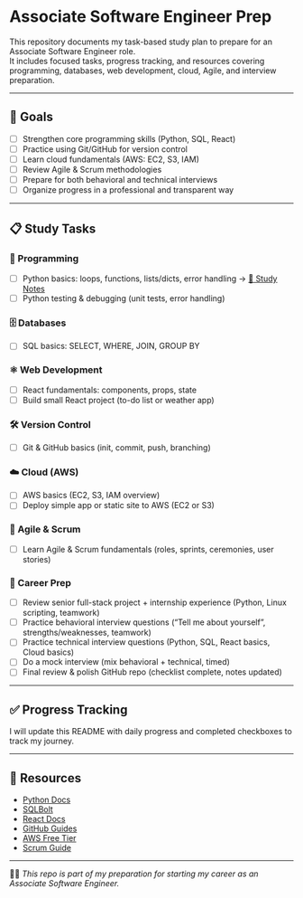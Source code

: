 # Associate Software Engineer Prep

This repository documents my task-based study plan to prepare for an Associate Software Engineer role.  
It includes focused tasks, progress tracking, and resources covering programming, databases, web development, cloud, Agile, and interview preparation.

---


## 🎯 Goals
- [ ] Strengthen core programming skills (Python, SQL, React)
- [ ] Practice using Git/GitHub for version control
- [ ] Learn cloud fundamentals (AWS: EC2, S3, IAM)
- [ ] Review Agile & Scrum methodologies
- [ ] Prepare for both behavioral and technical interviews
- [ ] Organize progress in a professional and transparent way

---

## 📋 Study Tasks

### 🐍 Programming
- [ ] Python basics: loops, functions, lists/dicts, error handling  -> [📖 Study Notes](https://github.com/Krystalblast/associate-software-engineer-prep/tree/main/day1)
- [ ] Python testing & debugging (unit tests, error handling)

### 🗄 Databases
- [ ] SQL basics: SELECT, WHERE, JOIN, GROUP BY  

### ⚛️ Web Development
- [ ] React fundamentals: components, props, state  
- [ ] Build small React project (to-do list or weather app)

### 🛠 Version Control
- [ ] Git & GitHub basics (init, commit, push, branching)

### ☁️ Cloud (AWS)
- [ ] AWS basics (EC2, S3, IAM overview)  
- [ ] Deploy simple app or static site to AWS (EC2 or S3)

### 🚀 Agile & Scrum
- [ ] Learn Agile & Scrum fundamentals (roles, sprints, ceremonies, user stories)

### 💼 Career Prep
- [ ] Review senior full-stack project + internship experience (Python, Linux scripting, teamwork)  
- [ ] Practice behavioral interview questions (“Tell me about yourself”, strengths/weaknesses, teamwork)  
- [ ] Practice technical interview questions (Python, SQL, React basics, Cloud basics)  
- [ ] Do a mock interview (mix behavioral + technical, timed)  
- [ ] Final review & polish GitHub repo (checklist complete, notes updated)

---

## ✅ Progress Tracking
I will update this README with daily progress and completed checkboxes to track my journey.  

---

## 🔗 Resources
- [Python Docs](https://docs.python.org/3/)  
- [SQLBolt](https://sqlbolt.com/)  
- [React Docs](https://react.dev/)  
- [GitHub Guides](https://guides.github.com/)  
- [AWS Free Tier](https://aws.amazon.com/free/)  
- [Scrum Guide](https://scrumguides.org/)  

---

👩‍💻 *This repo is part of my preparation for starting my career as an Associate Software Engineer.*  
